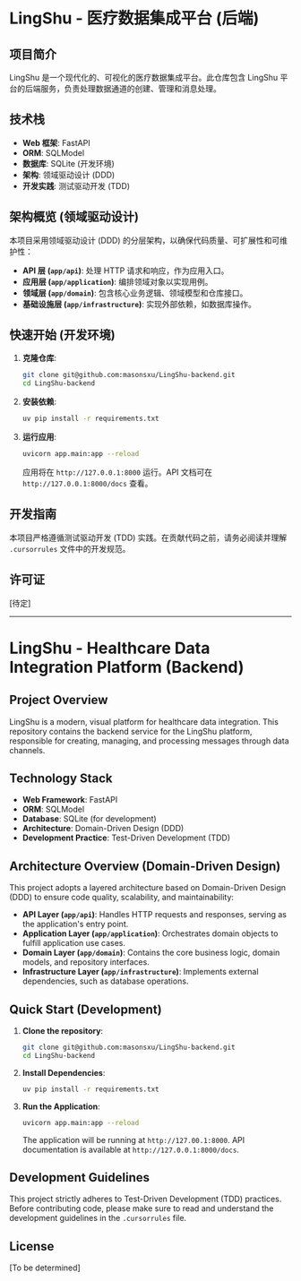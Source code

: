 # LingShu - 医疗数据集成平台 (后端)

## 项目简介

LingShu 是一个现代化的、可视化的医疗数据集成平台。此仓库包含 LingShu 平台的后端服务，负责处理数据通道的创建、管理和消息处理。

## 技术栈

*   **Web 框架**: FastAPI
*   **ORM**: SQLModel
*   **数据库**: SQLite (开发环境)
*   **架构**: 领域驱动设计 (DDD)
*   **开发实践**: 测试驱动开发 (TDD)

## 架构概览 (领域驱动设计)

本项目采用领域驱动设计 (DDD) 的分层架构，以确保代码质量、可扩展性和可维护性：

*   **API 层 (`app/api`)**: 处理 HTTP 请求和响应，作为应用入口。
*   **应用层 (`app/application`)**: 编排领域对象以实现用例。
*   **领域层 (`app/domain`)**: 包含核心业务逻辑、领域模型和仓库接口。
*   **基础设施层 (`app/infrastructure`)**: 实现外部依赖，如数据库操作。

## 快速开始 (开发环境)

1.  **克隆仓库**:
    ```bash
    git clone git@github.com:masonsxu/LingShu-backend.git
    cd LingShu-backend
    ```
2.  **安装依赖**:
    ```bash
    uv pip install -r requirements.txt
    ```
3.  **运行应用**:
    ```bash
    uvicorn app.main:app --reload
    ```
    应用将在 `http://127.0.0.1:8000` 运行。API 文档可在 `http://127.0.0.1:8000/docs` 查看。

## 开发指南

本项目严格遵循测试驱动开发 (TDD) 实践。在贡献代码之前，请务必阅读并理解 `.cursorrules` 文件中的开发规范。

## 许可证

[待定]

---

# LingShu - Healthcare Data Integration Platform (Backend)

## Project Overview

LingShu is a modern, visual platform for healthcare data integration. This repository contains the backend service for the LingShu platform, responsible for creating, managing, and processing messages through data channels.

## Technology Stack

*   **Web Framework**: FastAPI
*   **ORM**: SQLModel
*   **Database**: SQLite (for development)
*   **Architecture**: Domain-Driven Design (DDD)
*   **Development Practice**: Test-Driven Development (TDD)

## Architecture Overview (Domain-Driven Design)

This project adopts a layered architecture based on Domain-Driven Design (DDD) to ensure code quality, scalability, and maintainability:

*   **API Layer (`app/api`)**: Handles HTTP requests and responses, serving as the application's entry point.
*   **Application Layer (`app/application`)**: Orchestrates domain objects to fulfill application use cases.
*   **Domain Layer (`app/domain`)**: Contains the core business logic, domain models, and repository interfaces.
*   **Infrastructure Layer (`app/infrastructure`)**: Implements external dependencies, such as database operations.

## Quick Start (Development)

1.  **Clone the repository**:
    ```bash
    git clone git@github.com:masonsxu/LingShu-backend.git
    cd LingShu-backend
    ```
2.  **Install Dependencies**:
    ```bash
    uv pip install -r requirements.txt
    ```
3.  **Run the Application**:
    ```bash
    uvicorn app.main:app --reload
    ```
    The application will be running at `http://127.00.1:8000`. API documentation is available at `http://127.0.0.1:8000/docs`.

## Development Guidelines

This project strictly adheres to Test-Driven Development (TDD) practices. Before contributing code, please make sure to read and understand the development guidelines in the `.cursorrules` file.

## License

[To be determined]
